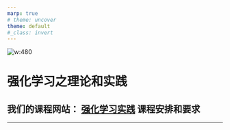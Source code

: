 ```yaml
---
marp: true
# theme: uncover
theme: default
#_class: invert
---
```


![w:480](https://pic3.zhimg.com/v2-d437579e398d4c5d6330cc7fe61412ce_r.jpg)

# **强化学习之理论和实践** <!--fit-->

## 我们的课程网站： [强化学习实践] 课程安排和要求


[强化学习实践]: https://sites.google.com/view/rlmarl-drlcourse/%E5%BC%BA%E5%8C%96%E5%AD%A6%E4%B9%A0%E8%AF%BE%E7%A8%8B

---

```